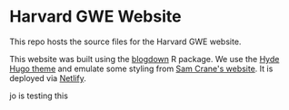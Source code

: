 # Harvard GWE Website

This repo hosts the source files for the Harvard GWE website. 

This website was built using the [blogdown](https://github.com/rstudio/blogdown) R package. We use the [Hyde Hugo theme](https://themes.gohugo.io/hyde/) and emulate some styling from [Sam Crane's website](https://github.com/samuelcrane/samuelcrane.com). It is deployed via [Netlify](https://www.netlify.com/).

jo is testing this